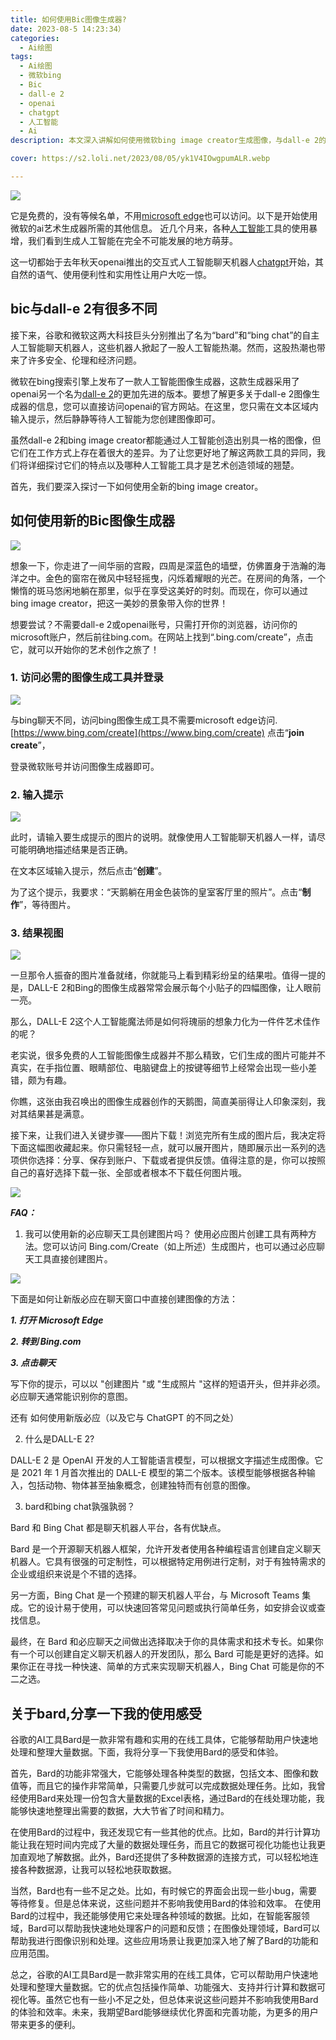 ```yaml
---
title: 如何使用Bic图像生成器?
date: 2023-08-5 14:23:34）
categories:
  - Ai绘图
tags:
  - Ai绘图
  - 微软bing
  - Bic
  - dall-e 2
  - openai
  - chatgpt
  - 人工智能
  - Ai
description: 本文深入讲解如何使用微软bing image creator生成图像，与dall-e 2的不同使用方式，可以让大家更好的理解Ai对于图像艺术创作。

cover: https://s2.loli.net/2023/08/05/yk1V4IOwgpumALR.webp

---
```


![](https://s2.loli.net/2023/08/05/XOhmBxMK8zntuIj.webp)

它是免费的，没有等候名单，不用[microsoft edge](https://en.wikipedia.org/wiki/Microsoft_Edge)也可以访问。以下是开始使用微软的ai艺术生成器所需的其他信息。
近几个月来，各种[人工智能](https://zh.wikipedia.org/wiki/%E4%BA%BA%E5%B7%A5%E6%99%BA%E8%83%BD)工具的使用暴增，我们看到生成人工智能在完全不可能发展的地方萌芽。

这一切都始于去年秋天openai推出的交互式人工智能聊天机器人[chatgpt](https://openai.com/chatgpt)开始，其自然的语气、使用便利性和实用性让用户大吃一惊。

## bic与dall-e 2有很多不同

接下来，谷歌和微软这两大科技巨头分别推出了名为“bard”和“bing chat”的自主人工智能聊天机器人，这些机器人掀起了一股人工智能热潮。然而，这股热潮也带来了许多安全、伦理和经济问题。

微软在bing搜索引擎上发布了一款人工智能图像生成器，这款生成器采用了openai另一个名为[dall-e 2](https://openai.com/dall-e-2)的更加先进的版本。要想了解更多关于dall-e 2图像生成器的信息，您可以直接访问openai的官方网站。在这里，您只需在文本区域内输入提示，然后静静等待人工智能为您创建图像即可。

虽然dall-e 2和bing image creator都能通过人工智能创造出别具一格的图像，但它们在工作方式上存在着很大的差异。为了让您更好地了解这两款工具的异同，我们将详细探讨它们的特点以及哪种人工智能工具才是艺术创造领域的翘楚。

首先，我们要深入探讨一下如何使用全新的bing image creator。

## 如何使用新的Bic图像生成器

![](https://s2.loli.net/2023/08/05/yk1V4IOwgpumALR.webp)

想象一下，你走进了一间华丽的宫殿，四周是深蓝色的墙壁，仿佛置身于浩瀚的海洋之中。金色的窗帘在微风中轻轻摇曳，闪烁着耀眼的光芒。在房间的角落，一个懒惰的斑马悠闲地躺在那里，似乎在享受这美好的时刻。而现在，你可以通过bing image creator，把这一美妙的景象带入你的世界！

想要尝试？不需要dall-e 2或openai账号，只需打开你的浏览器，访问你的microsoft账户，然后前往bing.com。在网站上找到“.bing.com/create”，点击它，就可以开始你的艺术创作之旅了！

### 1. 访问必需的图像生成工具并登录

![](https://s2.loli.net/2023/08/05/9UnYTbqFaASKpkD.webp)

与bing聊天不同，访问bing图像生成工具不需要microsoft edge访问.[https://www.bing.com/create](https://www.bing.com/create) 点击“**join create**”，

登录微软账号并访问图像生成器即可。

### 2. 输入提示

![](https://s2.loli.net/2023/08/05/kw27HPXSV1QUizN.webp)

此时，请输入要生成提示的图片的说明。就像使用人工智能聊天机器人一样，请尽可能明确地描述结果是否正确。

在文本区域输入提示，然后点击“**创建**”。

为了这个提示，我要求：“天鹅躺在用金色装饰的皇室客厅里的照片”。点击“**制作**”，等待图片。

### 3. 结果视图

![](https://s2.loli.net/2023/08/05/4FrDc31LMguWbl7.webp)

一旦那令人振奋的图片准备就绪，你就能马上看到精彩纷呈的结果啦。值得一提的是，DALL-E 2和Bing的图像生成器常常会展示每个小贴子的四幅图像，让人眼前一亮。

那么，DALL-E 2这个人工智能魔法师是如何将瑰丽的想象力化为一件件艺术佳作的呢？

老实说，很多免费的人工智能图像生成器并不那么精致，它们生成的图片可能并不真实，在手指位置、眼睛部位、电脑键盘上的按键等细节上经常会出现一些小差错，颇为有趣。

你瞧，这张由我召唤出的图像生成器创作的天鹅图，简直美丽得让人印象深刻，我对其结果甚是满意。

接下来，让我们进入关键步骤——图片下载！浏览完所有生成的图片后，我决定将下面这幅图收藏起来。你只需轻轻一点，就可以展开图片，随即展示出一系列的选项供你选择：分享、保存到账户、下载或者提供反馈。值得注意的是，你可以按照自己的喜好选择下载一张、全部或者根本不下载任何图片哦。

![](https://s2.loli.net/2023/08/05/1GhzJUaw6AScH9W.webp)

***FAQ：***

1.  我可以使用新的必应聊天工具创建图片吗？
使用必应图片创建工具有两种方法。您可以访问 Bing.com/Create（如上所述）生成图片，也可以通过必应聊天工具直接创建图片。

![](https://s2.loli.net/2023/08/05/3ugsi9JHZVp4DAN.webp)

下面是如何让新版必应在聊天窗口中直接创建图像的方法：

***1. 打开 Microsoft Edge***

***2. 转到 Bing.com***

***3. 点击聊天***

写下你的提示，可以以 "创建图片 "或 "生成照片 "这样的短语开头，但并非必须。必应聊天通常能识别你的意图。

还有 如何使用新版必应（以及它与 ChatGPT 的不同之处）

2. 什么是DALL-E 2?

DALL-E 2 是 OpenAI 开发的人工智能语言模型，可以根据文字描述生成图像。它是 2021 年 1 月首次推出的 DALL-E 模型的第二个版本。该模型能够根据各种输入，包括动物、物体甚至抽象概念，创建独特而有创意的图像。

3. bard和bing chat孰强孰弱？

Bard 和 Bing Chat 都是聊天机器人平台，各有优缺点。

Bard 是一个开源聊天机器人框架，允许开发者使用各种编程语言创建自定义聊天机器人。它具有很强的可定制性，可以根据特定用例进行定制，对于有独特需求的企业或组织来说是个不错的选择。

另一方面，Bing Chat 是一个预建的聊天机器人平台，与 Microsoft Teams 集成。它的设计易于使用，可以快速回答常见问题或执行简单任务，如安排会议或查找信息。

最终，在 Bard 和必应聊天之间做出选择取决于你的具体需求和技术专长。如果你有一个可以创建自定义聊天机器人的开发团队，那么 Bard 可能是更好的选择。如果你正在寻找一种快速、简单的方式来实现聊天机器人，Bing Chat 可能是你的不二之选。

## 关于bard,分享一下我的使用感受

谷歌的AI工具Bard是一款非常有趣和实用的在线工具体，它能够帮助用户快速地处理和整理大量数据。下面，我将分享一下我使用Bard的感受和体验。

首先，Bard的功能非常强大，它能够处理各种类型的数据，包括文本、图像和数值等，而且它的操作非常简单，只需要几步就可以完成数据处理任务。比如，我曾经使用Bard来处理一份包含大量数据的Excel表格，通过Bard的在线处理功能，我能够快速地整理出需要的数据，大大节省了时间和精力。

在使用Bard的过程中，我还发现它有一些其他的优点。比如，Bard的并行计算功能让我在短时间内完成了大量的数据处理任务，而且它的数据可视化功能也让我更加直观地了解数据。此外，Bard还提供了多种数据源的连接方式，可以轻松地连接各种数据源，让我可以轻松地获取数据。

当然，Bard也有一些不足之处。比如，有时候它的界面会出现一些小bug，需要等待修复。但是总体来说，这些问题并不影响我使用Bard的体验和效率。
在使用Bard的过程中，我还能够使用它来处理各种领域的数据。比如，在智能客服领域，Bard可以帮助我快速地处理客户的问题和反馈；在图像处理领域，Bard可以帮助我进行图像识别和处理。这些应用场景让我更加深入地了解了Bard的功能和应用范围。

总之，谷歌的AI工具Bard是一款非常实用的在线工具体，它可以帮助用户快速地处理和整理大量数据。它的优点包括操作简单、功能强大、支持并行计算和数据可视化等。虽然它也有一些小不足之处，但总体来说这些问题并不影响我使用Bard的体验和效率。未来，我期望Bard能够继续优化界面和完善功能，为更多的用户带来更多的便利。

